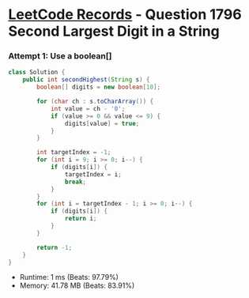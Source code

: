 # [LeetCode Records](../../README.md) - Question 1796 Second Largest Digit in a String

### Attempt 1: Use a boolean[]
```java
class Solution {
    public int secondHighest(String s) {
        boolean[] digits = new boolean[10];

        for (char ch : s.toCharArray()) {
            int value = ch - '0';
            if (value >= 0 && value <= 9) {
                digits[value] = true;
            }
        }

        int targetIndex = -1;
        for (int i = 9; i >= 0; i--) {
            if (digits[i]) {
                targetIndex = i;
                break;
            }
        }
        for (int i = targetIndex - 1; i >= 0; i--) {
            if (digits[i]) {
                return i;
            }
        }

        return -1;
    }
}
```
- Runtime: 1 ms (Beats: 97.79%)
- Memory: 41.78 MB (Beats: 83.91%)

<br>
